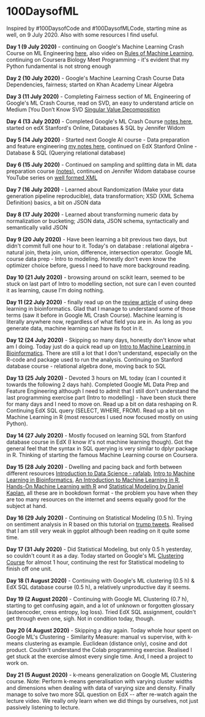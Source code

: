 # 100DaysofML

Inspired by #100DaysofCode and #100DaysofMLCode, starting mine as well, on 9 July 2020.
Also with some resources I find useful.

**Day 1 (9 July 2020)** - continuing on Google's Machine Learning Crash Course on ML Engineering [here](https://developers.google.com/machine-learning), also video on [Rules of Machine Learning](https://developers.google.com/machine-learning/guides/rules-of-ml), continuing on Coursera Biology Meet Programming - it's evident that my Python fundamental is not strong enough

**Day 2 (10 July 2020)** - Google's Machine Learning Crash Course Data Dependencies, fairness; started on Khan Academy Linear Algebra

**Day 3 (11 July 2020)** - Completing Fairness section of ML Engineering of Google's ML Crash Course, read on SVD, an easy to understand article on Medium [You Don’t Know SVD [Singular Value Decomposition](https://towardsdatascience.com/svd-8c2f72e264f)

**Day 4 (13 July 2020)** - Completed Google's ML Crash Course [notes here](https://github.com/ThymeLy/100DaysofML/blob/master/studyNotes/googleML_part3.md), started on edX Stanford's Online, Databases & SQL by Jennifer Widom

**Day 5 (14 July 2020)** - Started next Google AI course - Data preparation and feature engineering [my notes here](github.com/ThymeLy/100DaysofML/blob/master/studyNotes/MLdataprep.md), continued on EdX Stanford Online - Database & SQL (Querying relational database)

**Day 6 (15 July 2020)** - Continued on sampling and splitting data in ML data preparation course [(notes)](https://github.com/ThymeLy/100DaysofML/blob/master/studyNotes/sampling_splitting_data.md), continued on Jennifer Widom database course YouTube series on [well formed XML](https://www.youtube.com/watch?v=aR9aO4o52Eg&list=PLEAYkSg4uSQ0ML-cQSErtoTk2KrUzSZ2c&index=5)  

**Day 7 (16 July 2020)** - Learned about Randomization (Make your data generation pipeline reproducible), data transformation; XSD (XML Schema Definition) basics, a bit on JSON data

**Day 8 (17 July 2020)** - Learned about transforming numeric data by normalization or bucketing; JSON data, JSON schema, syntactically and semantically valid JSON 

**Day 9 (20 July 2020)** - Have been learning a bit previous two days, but didn't commit full one hour to it. Today's on database : relational algebra - natural join, theta join, union, difference, intersection operator. Google ML course data prep - Intro to modeling. Honestly don't even know the optimizer choice before, guess I need to have more background reading.

**Day 10 (21 July 2020)** - browsing around on scikit learn, seemed to be stuck on last part of Intro to modelling section, not sure can I even counted it as learning, cause I'm doing nothing.

**Day 11 (22 July 2020)** - finally read up on the [review article](https://www.nature.com/articles/s41576-019-0122-6#ref-CR161) of using deep learning in bioinformatics. Glad that I manage to understand some of those terms (saw it before in Google ML Crash Course). Machine learning is literally anywhere now, regardless of what field you are in. As long as you generate data, machine learning can have its foot in it. 

**Day 12 (24 July 2020)** - Skipping so many days, honestly don't know what am I doing. Today just do a quick read up on [Intro to Machine Learning in Bioinformatics](https://bioinformatics-training.github.io/intro-machine-learning-2019/index.html). There are still a lot that I don't understand, especially on the R-code and package used to run the analysis. Continuing on Stanford database course - relational algebra done, moving back to SQL

**Day 13 (25 July 2020)** - Devoted 3 hours on ML today (can I counted it towards the following 2 days hah). Completed Google ML Data Prep and Feature Engineering although I need to admit that I still don't understand the last programming exercise part (Intro to modelling) - have been stuck there for many days and I need to move on. Read up a bit on data reshaping on R. Continuing EdX SQL query (SELECT, WHERE, FROM). Read up a bit on Machine Learning in R (most resources I used now focused mostly on using Python).

**Day 14 (27 July 2020)** - Mostly focused on learning SQL from Stanford database course in EdX (I know it's not machine learning though). Got the general feel that the syntax in SQL querying is very similar to dplyr package in R. Thinking of starting the famous Machine Learning course on Coursera.

**Day 15 (28 July 2020)** - Dwelling and pacing back and forth between different resources [Introduction to Data Science - rafalab](https://rafalab.github.io/dsbook/),  [Intro to Machine Learning in Bioinformatics](https://bioinformatics-training.github.io/intro-machine-learning-2019), [An Introduction to Machine Learning in R](https://lgatto.github.io/IntroMachineLearningWithR/index.html), [Hands-On Machine Learning with R](https://bradleyboehmke.github.io/HOML/) and [Statistical Modeling by Daniel Kaplan](https://dtkaplan.github.io/SM2-bookdown/), all these are in bookdown format  - the problem you have when they are too many resources on the internet and seems equally good for the subject at hand.

**Day 16 (29 July 2020)** - Continuing on Statistical Modeling (0.5 h). Trying on sentiment analysis in R based on this tutorial on [trump tweets](http://varianceexplained.org/r/trump-tweets/). Realised that I am still very weak in ggplot although been reading on it quite some time.

**Day 17 (31 July 2020)** - Did Statistical Modeling, but only 0.5 h yesterday, so couldn't count it as a day. Today started on Google's ML [Clustering Course](https://developers.google.com/machine-learning) for almost 1 hour, continuing the rest for Statistical modeling to finish off one unit.

**Day 18 (1 August 2020)** - Continuing with Google's ML clustering (0.5 h) & EdX SQL database course (0.5 h), a relatively unproductive day it seems.

**Day 19 (2 August 2020)** - Continuing with Google ML Clustering (0.7 h), starting to get confusing again, and a lot of unknown or forgotten glossary (autoencoder, cress entropy, log loss). Tried EdX SQL assignment, couldn't get through even one, sigh. Not in condition today, though.

**Day 20 (4 August 2020)** - Skipping a day again. Today whole hour spent on Google ML's Clustering - Similarity Measure: manual vs supervise, with k-means clustering as example. Euclidean (distance only), cosine and dot product. Couldn't understand the Colab programming exercise. Realised I get stuck at the exercise almost every single time. And, I need a project to work on.

**Day 21 (5 August 2020)** - k-means generalization on Google ML Clustering course. Note: Perform k-means generalisation with varying cluster widths and dimensions when dealing with data of varying size and density. Finally manage to solve two more SQL question on EdX -- after re-watch again the lecture video. We really only learn when we did things by ourselves, not just passively listening to lecture.
